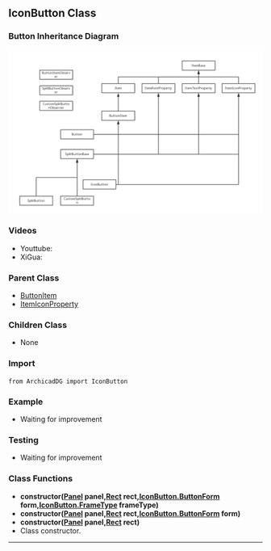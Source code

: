 ## IconButton Class

### Button Inheritance Diagram

<img src="../../Imgs/button_inheritance_diagram.png" />

### Videos
* Youttube: 
* XiGua: 

### Parent Class
* [ButtonItem](ArchicadDG_ButtonItem.md)
* [ItemIconProperty](../ArchicadDG_ItemIconProperty.md)

### Children Class
* None

### Import
```
from ArchicadDG import IconButton
``` 

### Example
* Waiting for improvement

### Testing
* Waiting for improvement

### Class Functions

* **constructor([Panel](../ArchicadDG_Panel.md) panel,[Rect](../ArchicadDG_Rect.md) rect,[IconButton.ButtonForm](ArchicadDG_IconButton_ButtonForm.md) form,[IconButton.FrameType](ArchicadDG_IconButton_FrameType.md) frameType)**
* **constructor([Panel](../ArchicadDG_Panel.md) panel,[Rect](../ArchicadDG_Rect.md) rect,[IconButton.ButtonForm](ArchicadDG_IconButton_ButtonForm.md) form)**
* **constructor([Panel](../ArchicadDG_Panel.md) panel,[Rect](../ArchicadDG_Rect.md) rect)**
* Class constructor.
-----

